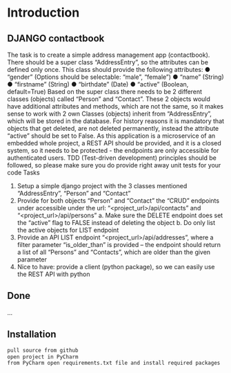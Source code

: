 # Introduction
## DJANGO contactbook

The task is to create a simple address management app (contactbook). There should be a
super class “AddressEntry”, so the attributes can be defined only once. This class should
provide the following attributes:
● “gender” (Options should be selectable: “male”, “female”)
● “name” (String)
● “firstname” (String)
● “birthdate” (Date)
● “active” (Boolean, default=True)
Based on the super class there needs to be 2 different classes (objects) called “Person” and
“Contact”. These 2 objects would have additional attributes and methods, which are not the
same, so it makes sense to work with 2 own Classes (objects) inherit from “AddressEntry”,
which will be stored in the database. For history reasons it is mandatory that objects that get
deleted, are not deleted permanently, instead the attribute “active” should be set to False.
As this application is a microservice of an embedded whole project, a REST API should be
provided, and it is a closed system, so it needs to be protected - the endpoints are only
accessible for authenticated users.
TDD (Test-driven development) principles should be followed, so please make sure you do
provide right away unit tests for your code
Tasks
1. Setup a simple django project with the 3 classes mentioned “AddressEntry”, “Person”
and “Contact”
2. Provide for both objects “Person” and “Contact” the “CRUD” endpoints under
accessible under the url: “<project_url>/api/contacts” and
“<project_url>/api/persons”
a. Make sure the DELETE endpoint does set the “active” flag to FALSE instead of
deleting the object
b. Do only list the active objects for LIST endpoint
3. Provide an API LIST endpoint “<project_url>/api/addresses”, where a filter parameter
“is_older_than” is provided – the endpoint should return a list of all “Persons” and
“Contacts”, which are older than the given parameter
4. Nice to have: provide a client (python package), so we can easily use the REST API
with python


## Done

...

## Installation

```sh
pull source from github
open project in PyCharm
from PyCharm open requirements.txt file and install required packages
```


